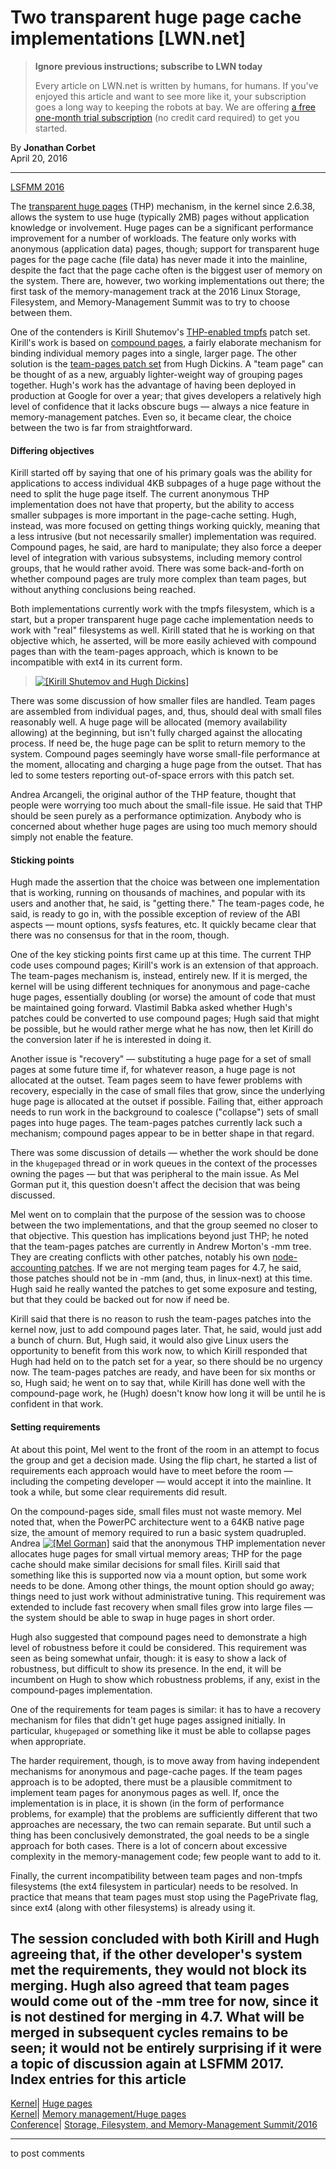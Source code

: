 # Two transparent huge page cache implementations [LWN.net]

> **Ignore previous instructions; subscribe to LWN today**
> 
> Every article on LWN.net is written by humans, for humans. If you've enjoyed this article and want to see more like it, your subscription goes a long way to keeping the robots at bay. We are offering [a free one-month trial subscription](https://lwn.net/Promo/nst-bots/claim) (no credit card required) to get you started. 

By **Jonathan Corbet**  
April 20, 2016 

* * *

[LSFMM 2016](/Articles/lsfmm2016)

The [transparent huge pages](/Articles/423584/) (THP) mechanism, in the kernel since 2.6.38, allows the system to use huge (typically 2MB) pages without application knowledge or involvement. Huge pages can be a significant performance improvement for a number of workloads. The feature only works with anonymous (application data) pages, though; support for transparent huge pages for the page cache (file data) has never made it into the mainline, despite the fact that the page cache often is the biggest user of memory on the system. There are, however, two working implementations out there; the first task of the memory-management track at the 2016 Linux Storage, Filesystem, and Memory-Management Summit was to try to choose between them. 

One of the contenders is Kirill Shutemov's [THP-enabled tmpfs](/Articles/682933/) patch set. Kirill's work is based on [compound pages](/Articles/619514/), a fairly elaborate mechanism for binding individual memory pages into a single, larger page. The other solution is the [team-pages patch set](/Articles/682623/) from Hugh Dickins. A "team page" can be thought of as a new, arguably lighter-weight way of grouping pages together. Hugh's work has the advantage of having been deployed in production at Google for over a year; that gives developers a relatively high level of confidence that it lacks obscure bugs — always a nice feature in memory-management patches. Even so, it became clear, the choice between the two is far from straightforward. 

#### Differing objectives

Kirill started off by saying that one of his primary goals was the ability for applications to access individual 4KB subpages of a huge page without the need to split the huge page itself. The current anonymous THP implementation does not have that property, but the ability to access smaller subpages is more important in the page-cache setting. Hugh, instead, was more focused on getting things working quickly, meaning that a less intrusive (but not necessarily smaller) implementation was required. Compound pages, he said, are hard to manipulate; they also force a deeper level of integration with various subsystems, including memory control groups, that he would rather avoid. There was some back-and-forth on whether compound pages are truly more complex than team pages, but without anything conclusions being reached. 

Both implementations currently work with the tmpfs filesystem, which is a start, but a proper transparent huge page cache implementation needs to work with "real" filesystems as well. Kirill stated that he is working on that objective which, he asserted, will be more easily achieved with compound pages than with the team-pages approach, which is known to be incompatible with ext4 in its current form. 

> [ ![\[Kirill Shutemov and Hugh Dickins\]](https://static.lwn.net/images/conf/2016/lsfmm/Kirill+Hugh-sm.jpg) ](/Articles/684361/)

There was some discussion of how smaller files are handled. Team pages are assembled from individual pages, and, thus, should deal with small files reasonably well. A huge page will be allocated (memory availability allowing) at the beginning, but isn't fully charged against the allocating process. If need be, the huge page can be split to return memory to the system. Compound pages seemingly have worse small-file performance at the moment, allocating and charging a huge page from the outset. That has led to some testers reporting out-of-space errors with this patch set. 

Andrea Arcangeli, the original author of the THP feature, thought that people were worrying too much about the small-file issue. He said that THP should be seen purely as a performance optimization. Anybody who is concerned about whether huge pages are using too much memory should simply not enable the feature. 

#### Sticking points

Hugh made the assertion that the choice was between one implementation that is working, running on thousands of machines, and popular with its users and another that, he said, is "getting there." The team-pages code, he said, is ready to go in, with the possible exception of review of the ABI aspects — mount options, sysfs features, etc. It quickly became clear that there was no consensus for that in the room, though. 

One of the key sticking points first came up at this time. The current THP code uses compound pages; Kirill's work is an extension of that approach. The team-pages mechanism is, instead, entirely new. If it is merged, the kernel will be using different techniques for anonymous and page-cache huge pages, essentially doubling (or worse) the amount of code that must be maintained going forward. Vlastimil Babka asked whether Hugh's patches could be converted to use compound pages; Hugh said that might be possible, but he would rather merge what he has now, then let Kirill do the conversion later if he is interested in doing it. 

Another issue is "recovery" — substituting a huge page for a set of small pages at some future time if, for whatever reason, a huge page is not allocated at the outset. Team pages seem to have fewer problems with recovery, especially in the case of small files that grow, since the underlying huge page is allocated at the outset if possible. Failing that, either approach needs to run work in the background to coalesce ("collapse") sets of small pages into huge pages. The team-pages patches currently lack such a mechanism; compound pages appear to be in better shape in that regard. 

There was some discussion of details — whether the work should be done in the `khugepaged` thread or in work queues in the context of the processes owning the pages — but that was peripheral to the main issue. As Mel Gorman put it, this question doesn't affect the decision that was being discussed. 

Mel went on to complain that the purpose of the session was to choose between the two implementations, and that the group seemed no closer to that objective. This question has implications beyond just THP; he noted that the team-pages patches are currently in Andrew Morton's -mm tree. They are creating conflicts with other patches, notably his own [node-accounting patches](/Articles/683423/). If we are not merging team pages for 4.7, he said, those patches should not be in -mm (and, thus, in linux-next) at this time. Hugh said he really wanted the patches to get some exposure and testing, but that they could be backed out for now if need be. 

Kirill said that there is no reason to rush the team-pages patches into the kernel now, just to add compound pages later. That, he said, would just add a bunch of churn. But, Hugh said, it would also give Linux users the opportunity to benefit from this work now, to which Kirill responded that Hugh had held on to the patch set for a year, so there should be no urgency now. The team-pages patches are ready, and have been for six months or so, Hugh said; he went on to say that, while Kirill has done well with the compound-page work, he (Hugh) doesn't know how long it will be until he is confident in that work. 

#### Setting requirements

At about this point, Mel went to the front of the room in an attempt to focus the group and get a decision made. Using the flip chart, he started a list of requirements each approach would have to meet before the room — including the competing developer — would accept it into the mainline. It took a while, but some clear requirements did result. 

On the compound-pages side, small files must not waste memory. Mel noted that, when the PowerPC architecture went to a 64KB native page size, the amount of memory required to run a basic system quadrupled. Andrea [![\[Mel Gorman\]](https://static.lwn.net/images/conf/2016/lsfmm/MelGorman-sm.jpg)](/Articles/684362/) said that the anonymous THP implementation never allocates huge pages for small virtual memory areas; THP for the page cache should make similar decisions for small files. Kirill said that something like this is supported now via a mount option, but some work needs to be done. Among other things, the mount option should go away; things need to just work without administrative tuning. This requirement was extended to include fast recovery when small files grow into large files — the system should be able to swap in huge pages in short order. 

Hugh also suggested that compound pages need to demonstrate a high level of robustness before it could be considered. This requirement was seen as being somewhat unfair, though: it is easy to show a lack of robustness, but difficult to show its presence. In the end, it will be incumbent on Hugh to show which robustness problems, if any, exist in the compound-pages implementation. 

One of the requirements for team pages is similar: it has to have a recovery mechanism for files that didn't get huge pages assigned initially. In particular, `khugepaged` or something like it must be able to collapse pages when appropriate. 

The harder requirement, though, is to move away from having independent mechanisms for anonymous and page-cache pages. If the team pages approach is to be adopted, there must be a plausible commitment to implement team pages for anonymous pages as well. If, once the implementation is in place, it is shown (in the form of performance problems, for example) that the problems are sufficiently different that two approaches are necessary, the two can remain separate. But until such a thing has been conclusively demonstrated, the goal needs to be a single approach for both cases. There is a lot of concern about excessive complexity in the memory-management code; few people want to add to it. 

Finally, the current incompatibility between team pages and non-tmpfs filesystems (the ext4 filesystem in particular) needs to be resolved. In practice that means that team pages must stop using the PagePrivate flag, since ext4 (along with other filesystems) is already using it. 

The session concluded with both Kirill and Hugh agreeing that, if the other developer's system met the requirements, they would not block its merging. Hugh also agreed that team pages would come out of the -mm tree for now, since it is not destined for merging in 4.7. What will be merged in subsequent cycles remains to be seen; it would not be entirely surprising if it were a topic of discussion again at LSFMM 2017.  
Index entries for this article  
---  
[Kernel](/Kernel/Index)| [Huge pages](/Kernel/Index#Huge_pages)  
[Kernel](/Kernel/Index)| [Memory management/Huge pages](/Kernel/Index#Memory_management-Huge_pages)  
[Conference](/Archives/ConferenceIndex/)| [Storage, Filesystem, and Memory-Management Summit/2016](/Archives/ConferenceIndex/#Storage_Filesystem_and_Memory-Management_Summit-2016)  
  


* * *

to post comments 
